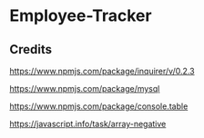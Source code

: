 # Employee-Tracker

## Credits

https://www.npmjs.com/package/inquirer/v/0.2.3

https://www.npmjs.com/package/mysql

https://www.npmjs.com/package/console.table

https://javascript.info/task/array-negative